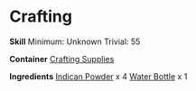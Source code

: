 <!-- TITLE: Indigo Ink -->
<!-- SUBTITLE:  -->
# Crafting
**Skill**
Minimum: Unknown
Trivial: 55

**Container**
[Crafting Supplies](crafting-supplies)

**Ingredients**
[Indican Powder](indican-powder) x 4
[Water Bottle](water-bottle) x 1